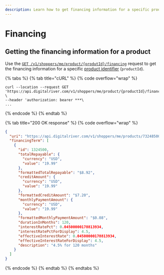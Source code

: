 ```yaml
---
description: Learn how to get financing information for a specific product.
---
```


# Financing

## Getting the financing information for a product

Use the [`GET /v1/shoppers/me/product/{produtId}/financing`](https://www.digitalriver.com/docs/commerce-shopper-api/#tag/Financing/paths/\~1v1\~1shoppers\~1me\~1product\~1%7BproductId%7D\~1financing/get) request to get the financing information for a specific [product identifier](../../general-resources/common-shoppers-and-admin-apis-reference/product-identifier.md) (`productId`).

{% tabs %}
{% tab title="cURL" %}
{% code overflow="wrap" %}
```http
curl --location --request GET 'https://api.digitalriver.com/v1/shoppers/me/product/{productId}/financing' \
--header 'authorization: bearer ***\
...
```
{% endcode %}
{% endtab %}

{% tab title="200 OK response" %}
{% code overflow="wrap" %}
```json
{
  "uri": "https://api.digitalriver.com/v1/shoppers/me/products/73248500/financing",
  "financingTerm": [
    {
      "id": 1324500,
      "totalRepayable": {
        "currency": "USD",
        "value": "19.99"
      },
      "formattedTotalRepayable": "$8.92",
      "creditAmount": {
        "currency": "USD",
        "value": "19.99"
      },
      "formattedCreditAmount": "$7.20",
      "monthlyPaymentAmount": {
        "currency": "USD",
        "value": "19.99"
      },
      "formattedMonthlyPaymentAmount": "$0.08",
      "durationInMonths": 120,
      "interestRatePct": 0.04500000178813934,
      "interestRatePctForDisplay": 4.5,
      "effectiveInterestRate": 0.04500000178813934,
      "effectiveInterestRateForDisplay": 4.5,
      "description": "4.5% for 120 months"
    }
  ]
}
```
{% endcode %}
{% endtab %}
{% endtabs %}
